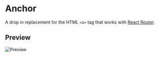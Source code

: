 Anchor
======

A drop in replacement for the HTML `<a>` tag that works with [React Router].


Preview
-------

![Preview][Preview]


[React Router]: https://reacttraining.com/react-router/
[Preview]: ../../__image_snapshots__/storyshots-itest-ts-image-storyshots-components-anchor-standard-1-snap.png
